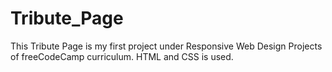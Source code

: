 # Tribute_Page
This Tribute Page is my first project under Responsive Web Design Projects of freeCodeCamp curriculum. HTML and CSS  is used.
